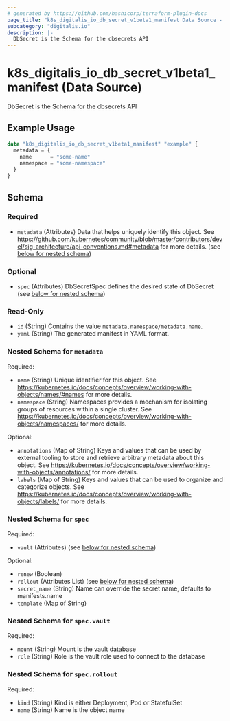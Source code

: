 ```yaml
---
# generated by https://github.com/hashicorp/terraform-plugin-docs
page_title: "k8s_digitalis_io_db_secret_v1beta1_manifest Data Source - terraform-provider-k8s"
subcategory: "digitalis.io"
description: |-
  DbSecret is the Schema for the dbsecrets API
---
```


# k8s_digitalis_io_db_secret_v1beta1_manifest (Data Source)

DbSecret is the Schema for the dbsecrets API

## Example Usage

```terraform
data "k8s_digitalis_io_db_secret_v1beta1_manifest" "example" {
  metadata = {
    name      = "some-name"
    namespace = "some-namespace"
  }
}
```

<!-- schema generated by tfplugindocs -->
## Schema

### Required

- `metadata` (Attributes) Data that helps uniquely identify this object. See https://github.com/kubernetes/community/blob/master/contributors/devel/sig-architecture/api-conventions.md#metadata for more details. (see [below for nested schema](#nestedatt--metadata))

### Optional

- `spec` (Attributes) DbSecretSpec defines the desired state of DbSecret (see [below for nested schema](#nestedatt--spec))

### Read-Only

- `id` (String) Contains the value `metadata.namespace/metadata.name`.
- `yaml` (String) The generated manifest in YAML format.

<a id="nestedatt--metadata"></a>
### Nested Schema for `metadata`

Required:

- `name` (String) Unique identifier for this object. See https://kubernetes.io/docs/concepts/overview/working-with-objects/names/#names for more details.
- `namespace` (String) Namespaces provides a mechanism for isolating groups of resources within a single cluster. See https://kubernetes.io/docs/concepts/overview/working-with-objects/namespaces/ for more details.

Optional:

- `annotations` (Map of String) Keys and values that can be used by external tooling to store and retrieve arbitrary metadata about this object. See https://kubernetes.io/docs/concepts/overview/working-with-objects/annotations/ for more details.
- `labels` (Map of String) Keys and values that can be used to organize and categorize objects. See https://kubernetes.io/docs/concepts/overview/working-with-objects/labels/ for more details.


<a id="nestedatt--spec"></a>
### Nested Schema for `spec`

Required:

- `vault` (Attributes) (see [below for nested schema](#nestedatt--spec--vault))

Optional:

- `renew` (Boolean)
- `rollout` (Attributes List) (see [below for nested schema](#nestedatt--spec--rollout))
- `secret_name` (String) Name can override the secret name, defaults to manifests.name
- `template` (Map of String)

<a id="nestedatt--spec--vault"></a>
### Nested Schema for `spec.vault`

Required:

- `mount` (String) Mount is the vault database
- `role` (String) Role is the vault role used to connect to the database


<a id="nestedatt--spec--rollout"></a>
### Nested Schema for `spec.rollout`

Required:

- `kind` (String) Kind is either Deployment, Pod or StatefulSet
- `name` (String) Name is the object name
